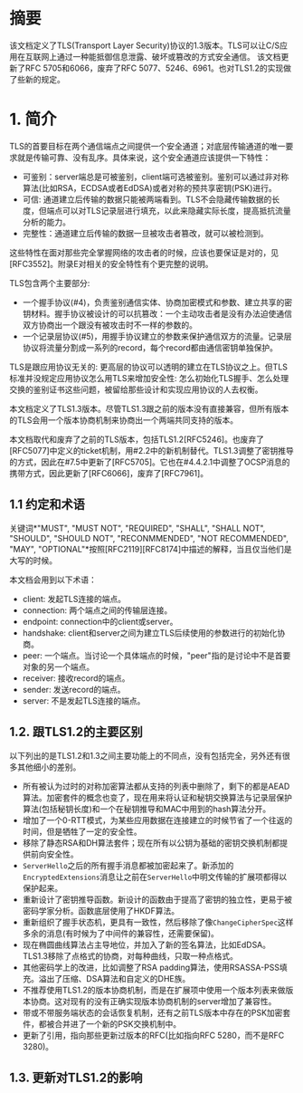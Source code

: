 # 摘要
该文档定义了TLS(Transport Layer Security)协议的1.3版本。TLS可以让C/S应用在互联网上通过一种能抵御信息泄露、破坏或篡改的方式安全通信。
该文档更新了RFC 5705和6066，废弃了RFC 5077、5246、6961。也对TLS1.2的实现做了些新的规定。

# 1. 简介
TLS的首要目标在两个通信端点之间提供一个安全通道；对底层传输通道的唯一要求就是传输可靠、没有乱序。具体来说，这个安全通道应该提供一下特性：
- 可鉴别：server端总是可被鉴别，client端可选被鉴别。鉴别可以通过非对称算法(比如RSA，ECDSA或者EdDSA)或者对称的预共享密钥(PSK)进行。
- 可信: 通道建立后传输的数据只能被两端看到。TLS不会隐藏传输数据的长度，但端点可以对TLS记录层进行填充，以此来隐藏实际长度，提高抵抗流量分析的能力。
- 完整性：通道建立后传输的数据一旦被攻击者篡改，就可以被检测到。

这些特性在面对那些完全掌握网络的攻击者的时候，应该也要保证是对的，见[RFC3552]。附录E对相关的安全特性有个更完整的说明。

TLS包含两个主要部分:
- 一个握手协议(#4)，负责鉴别通信实体、协商加密模式和参数、建立共享的密钥材料。握手协议被设计的可以抗篡改：一个主动攻击者是没有办法迫使通信双方协商出一个跟没有被攻击时不一样的参数的。
- 一个记录层协议(#5)，用握手协议建立的参数来保护通信双方的流量。记录层协议将流量分割成一系列的record，每个record都由通信密钥单独保护。

TLS是跟应用协议无关的: 更高层的协议可以透明的建立在TLS协议之上。但TLS标准并没规定应用协议怎么用TLS来增加安全性: 怎么初始化TLS握手、怎么处理交换的鉴别证书这些问题，被留给那些设计和实现应用协议的人去权衡。

本文档定义了TLS1.3版本。尽管TLS1.3跟之前的版本没有直接兼容，但所有版本的TLS会用一个版本协商机制来协商出一个两端共同支持的版本。

本文档取代和废弃了之前的TLS版本，包括TLS1.2[RFC5246]。也废弃了[RFC5077]中定义的ticket机制，用#2.2中的新机制替代。TLS1.3调整了密钥推导的方式，因此在#7.5中更新了[RFC5705]。它也在#4.4.2.1中调整了OCSP消息的携带方式，因此更新了[RFC6066]，废弃了[RFC7961]。

## 1.1 约定和术语
关键词*"MUST", "MUST NOT", "REQUIRED", "SHALL", "SHALL NOT", "SHOULD", "SHOULD NOT", "RECONMMENDED", "NOT RECOMMENDED", "MAY", "OPTIONAL"*按照[RFC2119][RFC8174]中描述的解释，当且仅当他们是大写的时候。

本文档会用到以下术语：
- client: 发起TLS连接的端点。
- connection: 两个端点之间的传输层连接。
- endpoint: connection中的client或server。
- handshake: client和server之间为建立TLS后续使用的参数进行的初始化协商。
- peer: 一个端点。当讨论一个具体端点的时候，"peer"指的是讨论中不是首要对象的另一个端点。
- receiver: 接收record的端点。
- sender: 发送record的端点。
- server: 不是发起TLS连接的端点。

## 1.2. 跟TLS1.2的主要区别
以下列出的是TLS1.2和1.3之间主要功能上的不同点，没有包括完全，另外还有很多其他细小的差别。
- 所有被认为过时的对称加密算法都从支持的列表中删除了，剩下的都是AEAD算法。加密套件的概念也变了，现在用来将认证和秘钥交换算法与记录层保护算法(包括秘钥长度)和一个在秘钥推导和MAC中用到的hash算法分开。
- 增加了一个0-RTT模式，为某些应用数据在连接建立的时候节省了一个往返的时间，但是牺牲了一定的安全性。
- 移除了静态RSA和DH算法套件；现在所有以公钥为基础的密钥交换机制都提供前向安全性。
- `ServerHello`之后的所有握手消息都被加密起来了。新添加的`EncryptedExtensions`消息让之前在`ServerHello`中明文传输的扩展项都得以保护起来。
- 重新设计了密钥推导函数。新设计的函数由于提高了密钥的独立性，更易于被密码学家分析。函数底层使用了HKDF算法。
- 重新组织了握手状态机，更具有一致性，然后移除了像`ChangeCipherSpec`这样多余的消息(有时候为了中间件的兼容性，还需要保留)。
- 现在椭圆曲线算法占主导地位，并加入了新的签名算法，比如EdDSA。TLS1.3移除了点格式的协商，对每种曲线，只取一种点格式。
- 其他密码学上的改进，比如调整了RSA padding算法，使用RSASSA-PSS填充。溢出了压缩、DSA算法和自定义的DHE族。
- 不推荐使用TLS1.2的版本协商机制，而是在扩展项中使用一个版本列表来做版本协商。这对现有的没有正确实现版本协商机制的server增加了兼容性。
- 带或不带服务端状态的会话恢复机制，还有之前TLS版本中存在的PSK加密套件，都被合并进了一个新的PSK交换机制中。
- 更新了引用，指向那些更新过版本的RFC(比如指向RFC 5280，而不是RFC 3280)。

## 1.3. 更新对TLS1.2的影响


